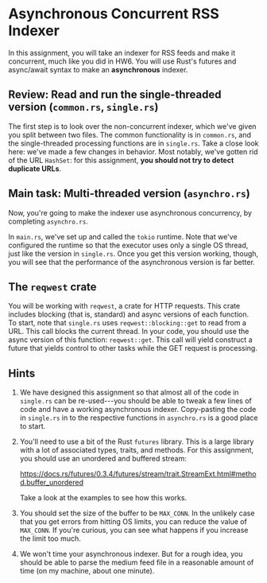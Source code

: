 # Asynchronous Concurrent RSS Indexer

In this assignment, you will take an indexer for RSS feeds and make it
concurrent, much like you did in HW6. You will use Rust's futures and
async/await syntax to make an **asynchronous** indexer.

## Review: Read and run the single-threaded version (`common.rs`, `single.rs`)

The first step is to look over the non-concurrent indexer, which we've given you
split between two files. The common functionality is in `common.rs`, and the
single-threaded processing functions are in `single.rs`. Take a close look here:
we've made a few changes in behavior. Most notably, we've gotten rid of the URL
`HashSet`: for this assignment, **you should not try to detect duplicate URLs**.

## Main task: Multi-threaded version (`asynchro.rs`)

Now, you're going to make the indexer use asynchronous concurrency, by
completing `asynchro.rs`.

In `main.rs`, we've set up and called the `tokio` runtime. Note that we've
configured the runtime so that the executor uses only a single OS thread, just
like the version in `single.rs`. Once you get this version working, though, you
will see that the performance of the asynchronous version is far better.

## The `reqwest` crate

You will be working with `reqwest`, a crate for HTTP requests. This crate
includes blocking (that is, standard) and async versions of each function. To
start, note that `single.rs` uses `reqwest::blocking::get` to read from a URL.
This call blocks the current thread. In your code, you should use the async
version of this function: `reqwest::get`. This call will yield construct a
future that yields control to other tasks while the GET request is processing.

## Hints

1. We have designed this assignment so that almost all of the code in
   `single.rs` can be re-used---you should be able to tweak a few lines of code
   and have a working asynchronous indexer. Copy-pasting the code in `single.rs`
   in to the respective functions in `asynchro.rs` is a good place to start.
2. You'll need to use a bit of the Rust `futures` library. This is a large
   library with a lot of associated types, traits, and methods. For this
   assignment, you should use an unordered and buffered stream:

   https://docs.rs/futures/0.3.4/futures/stream/trait.StreamExt.html#method.buffer_unordered

   Take a look at the examples to see how this works.
3. You should set the size of the buffer to be `MAX_CONN`. In the unlikely case
   that you get errors from hitting OS limits, you can reduce the value of
   `MAX_CONN`. If you're curious, you can see what happens if you increase the
   limit too much.
4. We won't time your asynchronous indexer. But for a rough idea, you should be
   able to parse the medium feed file in a reasonable amount of time (on my
   machine, about one minute).
